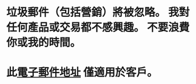 # 垃圾郵件（包括營銷）將被忽略。 我對任何產品或交易都不感興趣。 不要浪費你或我的時間。
# 此[電子郵件地址](mailto:castillos-02.sismica@icloud.com) 僅適用於客戶。
